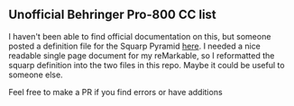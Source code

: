 ## Unofficial Behringer Pro-800 CC list

I haven't been able to find official documentation on this, but someone posted a definition file for the Squarp Pyramid [here](https://squarp.community/t/behringer-pro-800-definition-file/9720). I needed a nice readable single page document for my reMarkable, so I reformatted the squarp definition into the two files in this repo. Maybe it could be useful to someone else.

Feel free to make a PR if you find errors or have additions
